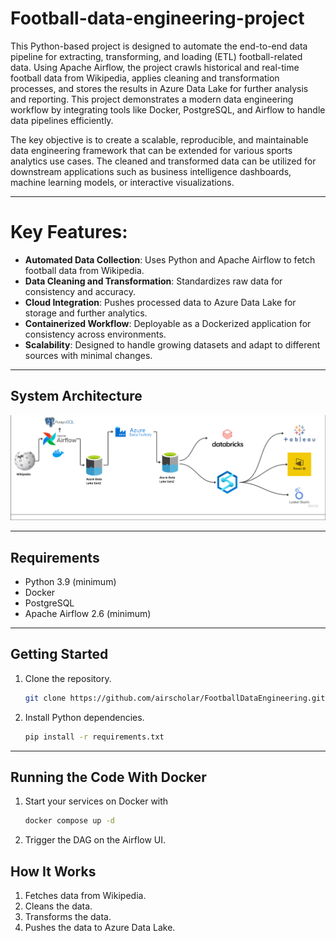 # Football-data-engineering-project

This Python-based project is designed to automate the end-to-end data pipeline for extracting, transforming, and loading (ETL) football-related data. Using Apache Airflow, the project crawls historical and real-time football data from Wikipedia, applies cleaning and transformation processes, and stores the results in Azure Data Lake for further analysis and reporting. This project demonstrates a modern data engineering workflow by integrating tools like Docker, PostgreSQL, and Airflow to handle data pipelines efficiently.

The key objective is to create a scalable, reproducible, and maintainable data engineering framework that can be extended for various sports analytics use cases. The cleaned and transformed data can be utilized for downstream applications such as business intelligence dashboards, machine learning models, or interactive visualizations.

---

# Key Features:

- **Automated Data Collection**: Uses Python and Apache Airflow to fetch football data from Wikipedia.
- **Data Cleaning and Transformation**: Standardizes raw data for consistency and accuracy.
- **Cloud Integration**: Pushes processed data to Azure Data Lake for storage and further analytics.
- **Containerized Workflow**: Deployable as a Dockerized application for consistency across environments.
- **Scalability**: Designed to handle growing datasets and adapt to different sources with minimal changes.

---

## System Architecture
<img src="system_architecture.png">


---

## Requirements
- Python 3.9 (minimum)
- Docker
- PostgreSQL
- Apache Airflow 2.6 (minimum)

---

## Getting Started

1. Clone the repository.
   ```bash
   git clone https://github.com/airscholar/FootballDataEngineering.git
   ```

2. Install Python dependencies.
   ```bash
   pip install -r requirements.txt
   ```
---

## Running the Code With Docker

1. Start your services on Docker with
   ```bash
   docker compose up -d
   ``` 
2. Trigger the DAG on the Airflow UI.

## How It Works
1. Fetches data from Wikipedia.
2. Cleans the data.
3. Transforms the data.
4. Pushes the data to Azure Data Lake.
